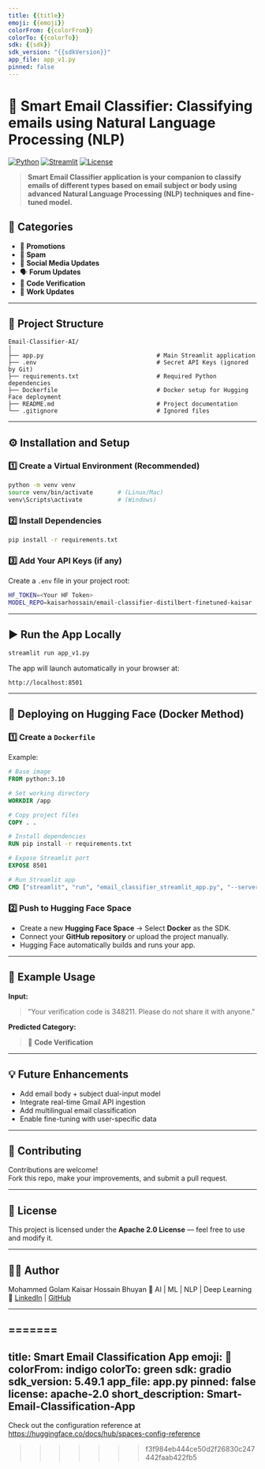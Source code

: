 ```yaml
---
title: {{title}}
emoji: {{emoji}}
colorFrom: {{colorFrom}}
colorTo: {{colorTo}}
sdk: {{sdk}}
sdk_version: "{{sdkVersion}}"
app_file: app_v1.py
pinned: false
---
```


# 📧 Smart Email Classifier: Classifying emails using Natural Language Processing (NLP)

[![Python](https://img.shields.io/badge/Python-3.10+-blue.svg)](https://python.org)
[![Streamlit](https://img.shields.io/badge/Streamlit-App%20Framework-red.svg)](https://streamlit.io/)
[![License](https://img.shields.io/badge/License-Apache-yellow.svg)](https://www.apache.org/licenses/LICENSE-2.0.txt)

> **Smart Email Classifier application is your companion to classify emails of different types based on email subject or body using advanced Natural Language Processing (NLP) techniques and fine-tuned model.**


## 🧠 Categories
- 📢 **Promotions**
- 🚫 **Spam**
- 💬 **Social Media Updates**
- 🗣️ **Forum Updates**
- 🔢 **Code Verification**
- 💼 **Work Updates**

---

## 🧩 Project Structure

```
Email-Classifier-AI/
│
├── app.py                                # Main Streamlit application
├── .env                                  # Secret API Keys (ignored by Git)
├── requirements.txt                      # Required Python dependencies
├── Dockerfile                            # Docker setup for Hugging Face deployment
├── README.md                             # Project documentation
└── .gitignore                            # Ignored files
```

---

## ⚙️ Installation and Setup

### 1️⃣ Create a Virtual Environment (Recommended)

```bash
python -m venv venv
source venv/bin/activate       # (Linux/Mac)
venv\Scripts\activate          # (Windows)
```

### 2️⃣ Install Dependencies

```bash
pip install -r requirements.txt
```

### 3️⃣ Add Your API Keys (if any)

Create a `.env` file in your project root:

```bash
HF_TOKEN=<Your HF Token>
MODEL_REPO=kaisarhossain/email-classifier-distilbert-finetuned-kaisar
```

---

## ▶️ Run the App Locally

```bash
streamlit run app_v1.py
```

The app will launch automatically in your browser at:
```
http://localhost:8501
```

---

## 🐳 Deploying on Hugging Face (Docker Method)

### 1️⃣ Create a `Dockerfile`
Example:
```dockerfile
# Base image
FROM python:3.10

# Set working directory
WORKDIR /app

# Copy project files
COPY . .

# Install dependencies
RUN pip install -r requirements.txt

# Expose Streamlit port
EXPOSE 8501

# Run Streamlit app
CMD ["streamlit", "run", "email_classifier_streamlit_app.py", "--server.port=8501", "--server.address=0.0.0.0"]
```

### 2️⃣ Push to Hugging Face Space

- Create a new **Hugging Face Space** → Select **Docker** as the SDK.  
- Connect your **GitHub repository** or upload the project manually.  
- Hugging Face automatically builds and runs your app.

---

## 🧾 Example Usage

**Input:**  
> "Your verification code is 348211. Please do not share it with anyone."

**Predicted Category:**  
> 🔢 **Code Verification**

---

## 💡 Future Enhancements
- Add email body + subject dual-input model  
- Integrate real-time Gmail API ingestion  
- Add multilingual email classification  
- Enable fine-tuning with user-specific data  

---

## 🤝 Contributing
Contributions are welcome!  
Fork this repo, make your improvements, and submit a pull request.

---

## 🪪 License
This project is licensed under the **Apache 2.0 License** — feel free to use and modify it.

---

## 👨‍💻 Author
Mohammed Golam Kaisar Hossain Bhuyan
🚀 AI | ML | NLP | Deep Learning  
🔗 [LinkedIn](https://www.linkedin.com/in/kaisarhossain) | [GitHub](https://github.com/kaisarhossain)

---
=======
---
title: Smart Email Classification App
emoji: 🐢
colorFrom: indigo
colorTo: green
sdk: gradio
sdk_version: 5.49.1
app_file: app.py
pinned: false
license: apache-2.0
short_description: Smart-Email-Classification-App
---

Check out the configuration reference at https://huggingface.co/docs/hub/spaces-config-reference
>>>>>>> f3f984eb444ce50d2f26830c247442faab422fb5
